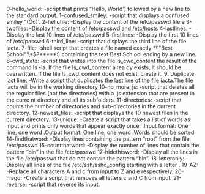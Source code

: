 0-hello_world:			-script that prints “Hello, World”, followed by a new line to the standard output.
1-confused_smiley:		-script that displays a confused smiley "(Ôo)'.
2-hellofile:			-Display the content of the /etc/passwd file.e
3-twofiles:			-Display the content of /etc/passwd and /etc/hosts
4-lastlines:			-Display the last 10 lines of /etc/passwd
5-firstlines:			-Display the first 10 lines of /etc/passwd
6-third_line:			-script that displays the third line of the file iacta.
7-file:				-shell script that creates a file named exactly \*\\'"Best School"\'\\*$\?\*\*\*\*\*:) containing the text Best Sch					ool ending by a new line.
8-cwd_state:			-script that writes into the file ls_cwd_content the result of the command ls -la. If the file ls_cwd_content alrea					 dy exists, it should be overwritten. If the file ls_cwd_content does not exist, create it.
9. Duplicate last line:		-Write a script that duplicates the last line of the file iacta.The file iacta will be in the working directory
10-no_more_js:	  		-script that deletes all the regular files (not the directories) with a .js extension that are present in the curre					nt directory and all its subfolders.
11-directories:			-script that counts the number of directories and sub-directories in the current directory.
12-newest_files:		-script that displays the 10 newest files in the current directory.
13-unique:			-Create a script that takes a list of words as input and prints only words that appear exactly once.
					.Input format: One line, one word
					.Output format: One line, one word
					.Words should be sorted
14-findthatword:		-Display lines containing the pattern “root” from the file /etc/passwd
15-countthatword:		-Display the number of lines that contain the pattern “bin” in the file /etc/passwd
17-hidethisword:		-Display all the lines in the file /etc/passwd that do not contain the pattern “bin”.
18-letteronly:			-Display all lines of the file /etc/ssh/sshd_config starting with a letter .
19-AZ:				-Replace all characters A and c from input to Z and e respectively.
20-hiago:			-Create a script that removes all letters c and C from input.
21-reverse:			-script that reverse its input.
